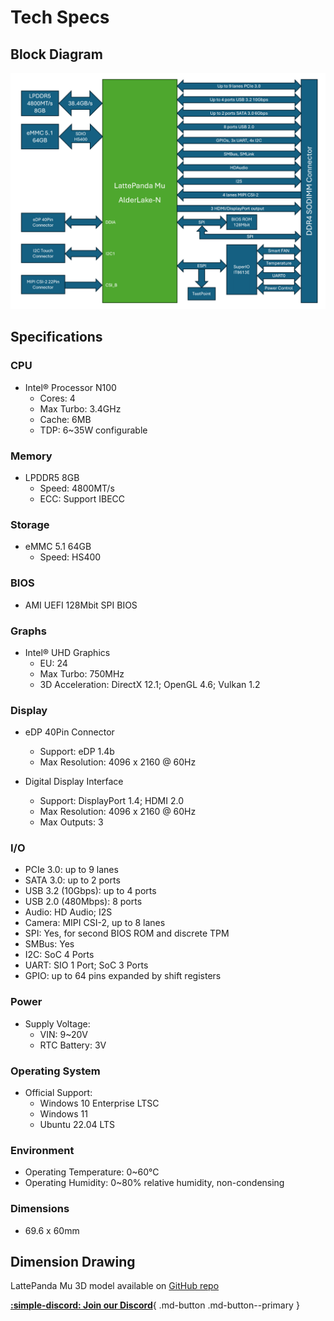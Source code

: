 # Tech Specs

## Block Diagram

![Block Diagram](../../assets/images/mu_edition/block_diagram.png)

## Specifications

### CPU

- Intel® Processor N100
    - Cores: 4
    - Max Turbo: 3.4GHz
    - Cache: 6MB
    - TDP: 6~35W configurable

### Memory

- LPDDR5 8GB
    - Speed: 4800MT/s
    - ECC: Support IBECC

### Storage

- eMMC 5.1 64GB
    - Speed: HS400

### BIOS

- AMI UEFI 128Mbit SPI BIOS

### Graphs

- Intel® UHD Graphics
    - EU: 24
    - Max Turbo: 750MHz
    - 3D Acceleration: DirectX 12.1; OpenGL 4.6; Vulkan 1.2

### Display

- eDP 40Pin Connector
    - Support: eDP 1.4b
    - Max Resolution: 4096 x 2160 @ 60Hz

- Digital Display Interface
    - Support: DisplayPort 1.4; HDMI 2.0
    - Max Resolution: 4096 x 2160 @ 60Hz
    - Max Outputs: 3

### I/O

- PCIe 3.0: up to 9 lanes
- SATA 3.0: up to 2 ports
- USB 3.2 (10Gbps): up to 4 ports
- USB 2.0 (480Mbps): 8 ports
- Audio: HD Audio; I2S
- Camera: MIPI CSI-2, up to 8 lanes
- SPI: Yes, for second BIOS ROM and discrete TPM
- SMBus: Yes
- I2C: SoC 4 Ports
- UART: SIO 1 Port; SoC 3 Ports
- GPIO: up to 64 pins expanded by shift registers

### Power

- Supply Voltage:
    - VIN: 9~20V
    - RTC Battery: 3V

### Operating System

- Official Support:
    - Windows 10 Enterprise LTSC
    - Windows 11
    - Ubuntu 22.04 LTS

### Environment

- Operating Temperature: 0~60°C
- Operating Humidity: 0~80% relative humidity, non-condensing

### Dimensions

- 69.6 x 60mm

## Dimension Drawing

LattePanda Mu 3D model available on [GitHub repo](https://github.com/LattePandaTeam/LattePanda-Mu/tree/main/Mechanicals)



[**:simple-discord: Join our Discord**](https://discord.gg/RkSvc9g7eU){ .md-button .md-button--primary }
